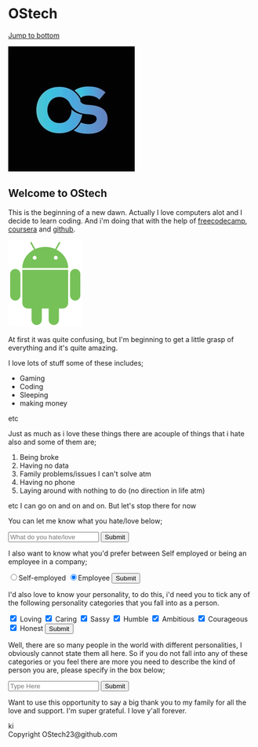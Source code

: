<head>
<h1> OStech</h1>


<a href="#jump to bottom">Jump to bottom</a>

<img src="https://github.com/OStech23/Beginning/blob/main/os-letter-logo-icon-symbol-260nw-1898708386.jpg?raw=true
" alt="OS logo">

<h2>                 Welcome to OStech </h2>
</head>
<main>
<p>     This is the beginning of a new dawn. Actually I love computers alot and I decide to learn coding. And i'm doing that with the help of <a href="https://www.freecodecamp.org" target="_blank"> freecodecamp</a>, <a href="https://www.coursera.com" target="_blank">coursera</a> and <a href="https://www.github.com" target="_blank">github</a>.</p> </main>

<img src="https://github.com/OStech23/Beginning/blob/main/151px-Android_robot_2014.svg_.png?raw=true" alt="Android logo">


<p> At first it was quite confusing, but I'm beginning to get a little grasp of everything and it's quite amazing.</p>
<p> I love lots of stuff some of these includes;
<div>
<ul>
<li>Gaming</li>
<li>Coding</li> 
<li>Sleeping</li>
<li>making money</li> </ul>etc

<p> Just as much as i love these things there are acouple of things that i hate also and some of them are;
<ol>
<li>Being broke</li>
<li>Having no data</li>
<li>Family problems/issues I can't solve atm</li>
<li>Having no phone</li>
<li>Laying around with nothing to do (no direction in life atm)</li> 
</ol> etc
I can go on and on and on. But let's stop there for now</p>
<p>
You can let me know what you hate/love below;
<form action="https://ostech23.github.io/Beginning/"> <input type="text" placeholder="What do you hate/love" required> <button type="submit">Submit</button> </form> </p>
</div>
<div>
<p>
I also want to know what you'd prefer between Self employed or being an employee in a company;
<form action="https://ostech23.github.io/Beginning/">
<label for="self-employed">
<input id="self-employed" value="self-employed" type="radio" name="self-employed-employee" checked>Self-employed </label>
<label for="employee">
<input id="employee" value="employee" type="radio" name="self-employed-employee" checked>Employee </label> <button type="submit">Submit</button> </form> </p>
<p> I'd also love to know your personality, to do this, i'd need you to tick any of the following personality categories that you fall into as a person.
<form action="https://ostech23.github.io/Beginning/">
<label for="loving">
<input type="checkbox" value="loving" id="loving" name="personality" checked> Loving </label>
<label for="caring">
<input type="checkbox" id="caring" value="caring" name="personality" checked> Caring </label>
<label for="sassy">
<input type="checkbox" value="sassy" id="sassy" name="personality" checked> Sassy </label>
<label for="humble">
<input type="checkbox" id="humble" value="humble" name="personality" checked> Humble </label>
<label for="ambitious">
<input type="checkbox" value="ambitious" id="ambitious" name="personality" checked> Ambitious </label>
<label for="courageous">
<input type="checkbox" value="courageous" id="courageous" name="personality" checked> Courageous </label>
<label for="honest">
<input type="checkbox" value="honest" id="honest" name="personality" checked> Honest </label> <button type="submit">Submit</button> </form> </p>
<p> Well, there are so many people in the world with different personalities, I obviously cannot state them all here. So if you do not fall into any of these categories or you feel there are more you need to describe the kind of person you are, please specify in the box below;
<form action="https://ostech23.github.io/Beginning/"><input type="text" placeholder="Type Here"> <button type="submit">Submit</button> </form>
</p>
</div>
<p> Want to use this opportunity to say a big thank you to my family for all the love and support. I'm super grateful. I love y'all forever. </p>
ki
<footer id="jump to bottom">Copyright OStech23@github.com<footer>
